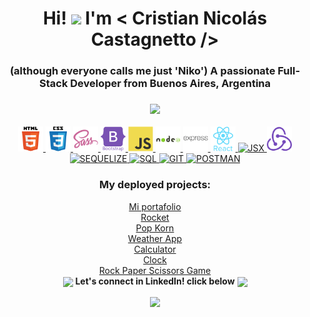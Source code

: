 <h1 align="center">
    Hi! 
    <img 
    src="https://raw.githubusercontent.com/MartinHeinz/MartinHeinz/master/wave.gif" 
    width='50'> 
    I'm < Cristian Nicolás Castagnetto />
</h1>
<h3 align="center">
    (although everyone calls me just 'Niko') A passionate Full-Stack Developer from Buenos Aires, Argentina
</h3>

<h3 align="center">
    <img 
    src="https://media2.giphy.com/media/QssGEmpkyEOhBCb7e1/giphy.gif?cid=ecf05e47a0n3gi1bfqntqmob8g9aid1oyj2wr3ds3mg700bl&rid=giphy.gif" 
    width='32'>
</h3>
 
<p align="center"> 
    <a href="https://www.w3.org/html/" target="_blank">
        <img src="https://raw.githubusercontent.com/devicons/devicon/master/icons/html5/html5-original-wordmark.svg" 
        alt="HTML" width="40" height="40"/>
    </a> 
    <a href="https://www.w3schools.com/css/" target="_blank">
        <img src="https://raw.githubusercontent.com/devicons/devicon/master/icons/css3/css3-original-wordmark.svg"
        alt="CSS" width="40" height="40"/>
    </a> 
    <a href="https://sass-lang.com" target="_blank">
        <img src="https://raw.githubusercontent.com/devicons/devicon/master/icons/sass/sass-original.svg" 
        alt="LESS" width="40" height="40"/>
    </a> 
    <a href="https://getbootstrap.com" target="_blank">
        <img src="https://raw.githubusercontent.com/devicons/devicon/master/icons/bootstrap/bootstrap-plain-wordmark.svg" 
        alt="BOOTSTRAP" width="40" height="40"/>
    </a> 
    <a href="https://developer.mozilla.org/en-US/docs/Web/JavaScript" target="_blank">
        <img src="https://raw.githubusercontent.com/devicons/devicon/master/icons/javascript/javascript-original.svg" 
        alt="JAVASCRIPT" width="40" height="40"/>
    </a>
    <a href="https://nodejs.org" target="_blank">
        <img src="https://raw.githubusercontent.com/devicons/devicon/master/icons/nodejs/nodejs-original-wordmark.svg" 
        alt="NODE" width="40" height="40"/>
    </a> 
    <a href="https://expressjs.com" target="_blank">
        <img src="https://raw.githubusercontent.com/devicons/devicon/master/icons/express/express-original-wordmark.svg" 
        alt="EXPRESS" width="40" height="40"/>
    </a> 
    <a href="https://reactjs.org/" target="_blank">
        <img src="https://raw.githubusercontent.com/devicons/devicon/master/icons/react/react-original-wordmark.svg" 
        alt="REACT" width="40" height="40"/>
    </a>
    <a href="https://es.reactjs.org/docs/introducing-jsx.html" target="_blank">
        <img src="https://cdn-icons-png.flaticon.com/512/460/460752.png" 
        alt="JSX" width="40" height="40"/>
    </a> 
    <a href="https://redux.js.org" target="_blank">
        <img src="https://raw.githubusercontent.com/devicons/devicon/master/icons/redux/redux-original.svg" 
        alt="REDUX" width="40" height="40"/>
    </a>
    <a href="https://www.npmjs.com/package/sequelize" target="_blank">
        <img src="https://encrypted-tbn0.gstatic.com/images?q=tbn:ANd9GcQcFASGEZk5cd9b8owxaiY5Tn8t_bzm4n5fsJUByYfBxXlhFAW_7juzn0fSSnaywz62-qY&usqp=CAU" 
        alt="SEQUELIZE" height="40"/>
    </a>
    <a href="https://datademia.es/blog/que-es-sql" target="_blank">
        <img src="https://encrypted-tbn0.gstatic.com/images?q=tbn:ANd9GcTEHtPf3JNY0qmUeKSnzNEpCtspxxK_mzeEPQ&usqp=CAU" 
        alt="SQL" height="40"/>
    </a>
    <a href="https://git-scm.com/" target="_blank">
        <img src="https://www.vectorlogo.zone/logos/git-scm/git-scm-icon.svg" 
        alt="GIT" width="40" height="40"/>
    </a>
    <a href="https://postman.com" target="_blank">
        <img src="https://www.vectorlogo.zone/logos/getpostman/getpostman-icon.svg" 
        alt="POSTMAN" width="40" height="40"/>
    </a>
</p> 
 
<h3 align="center">
     My deployed projects:
</h3>
<div align="center">
  <a target="_BLANK" href="https://cnikoc.github.io/Portfolio/">Mi portafolio</a>
</div>
<div align="center">
  <a target="_BLANK" href="https://rocketprojectarg.netlify.app/">Rocket</a>
</div>
<div align="center">
   <a align="center" target="_BLANK" href="https://pop-korn.vercel.app/">Pop Korn</a>
</div>
<div align="center">
   <a align="center" target="_BLANK" href="https://weather-app-cnikoc.vercel.app">Weather App</a>
</div>
<div align="center">
   <a align="center" target="_BLANK" href="https://cnikoc.github.io/Calculator-Calculadora./">Calculator</a>
</div>
<div align="center">
   <a align="center" target="_BLANK" href="https://cnikoc.github.io/Clock-Reloj/">Clock</a>
</div>
<div align="center">
   <a align="center" target="_BLANK" href="https://cnikoc.github.io/Rock-Paper-Scissors/">Rock Paper Scissors Game</a>
</div>
 
<div align="center">
    <span align="center">
        <img src='https://inkster.co/wp-content/uploads/2020/01/Phone_INK.gif'
        width="60" align="center">
    </span>
    <span align="center">
        <b>Let's connect in LinkedIn! click below</b>
    </span>
    <span align="center">
        <img src='https://inkster.co/wp-content/uploads/2020/01/Phone_INK.gif'
        width="60" align="center">
    </span>
</div>
<p align="center">
    <a href = 'https://www.linkedin.com/in/castagnetto-dev/' target="_BLANK">
        <img 
        width='32px' align='center' 
        src="https://raw.githubusercontent.com/rahulbanerjee26/githubAboutMeGenerator/main/icons/linked-in-alt.svg"
        />
    </a>
</p>



